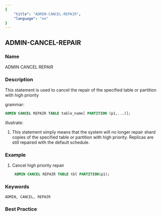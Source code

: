 ```yaml
---
{
    "title": "ADMIN-CANCEL-REPAIR",
    "language": "en"
}
---
```


<!--
Licensed to the Apache Software Foundation (ASF) under one
or more contributor license agreements.  See the NOTICE file
distributed with this work for additional information
regarding copyright ownership.  The ASF licenses this file
to you under the Apache License, Version 2.0 (the
"License"); you may not use this file except in compliance
with the License.  You may obtain a copy of the License at

  http://www.apache.org/licenses/LICENSE-2.0

Unless required by applicable law or agreed to in writing,
software distributed under the License is distributed on an
"AS IS" BASIS, WITHOUT WARRANTIES OR CONDITIONS OF ANY
KIND, either express or implied.  See the License for the
specific language governing permissions and limitations
under the License.
-->

## ADMIN-CANCEL-REPAIR

### Name

ADMIN CANCEL REPAIR

### Description

This statement is used to cancel the repair of the specified table or partition with high priority

grammar:

```sql
ADMIN CANCEL REPAIR TABLE table_name[ PARTITION (p1,...)];
````

illustrate:

1. This statement simply means that the system will no longer repair shard copies of the specified table or partition with high priority. Replicas are still repaired with the default schedule.

### Example

  1. Cancel high priority repair

     ```sql
      ADMIN CANCEL REPAIR TABLE tbl PARTITION(p1);
     ````

### Keywords

    ADMIN, CANCEL, REPAIR

### Best Practice

